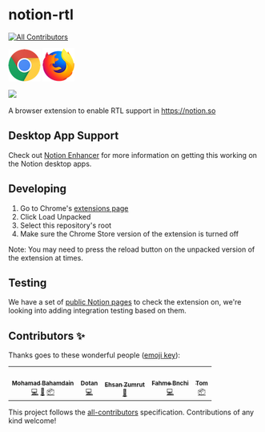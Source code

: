 # notion-rtl
<!-- ALL-CONTRIBUTORS-BADGE:START - Do not remove or modify this section -->
[![All Contributors](https://img.shields.io/badge/all_contributors-5-orange.svg?style=flat-square)](#contributors-)
<!-- ALL-CONTRIBUTORS-BADGE:END -->

[![Chrome](.github/icons/chrome.png "Chrome")](https://chrome.google.com/webstore/detail/notion-rtl/fflggojmgaedcocmholcdicoedgaabib)
[![Firefox](.github/icons/firefox.png "Firefox")](https://addons.mozilla.org/en-US/firefox/addon/notion-rtl/)

![](.github/screenshots/main.png)

A browser extension to enable RTL support in https://notion.so

## Desktop App Support
Check out [Notion Enhancer](https://github.com/dragonwocky/notion-enhancer) for more information on getting this working on the Notion desktop apps.

## Developing
1. Go to Chrome's [extensions page](chrome://extensions)
2. Click Load Unpacked
3. Select this repository's root
4. Make sure the Chrome Store version of the extension is turned off

Note: You may need to press the reload button on the unpacked version of the extension at times.

## Testing
We have a set of [public Notion pages](https://www.notion.so/obahareth/Notion-RTL-Tests-8bee4db6585343fc8bae93b791edd726) to check the extension on, we're looking into adding integration testing based on them.

## Contributors ✨

Thanks goes to these wonderful people ([emoji key](https://allcontributors.org/docs/en/emoji-key)):

<!-- ALL-CONTRIBUTORS-LIST:START - Do not remove or modify this section -->
<!-- prettier-ignore-start -->
<!-- markdownlint-disable -->
<table>
  <tr>
    <td align="center"><a href="https://mhmd.dev"><img src="https://avatars3.githubusercontent.com/u/34659256?v=4" width="100px;" alt=""/><br /><sub><b>Mohamad Bahamdain</b></sub></a><br /><a href="https://github.com/obahareth/notion-rtl/commits?author=imhmdb" title="Code">💻</a> <a href="#ideas-imhmdb" title="Ideas, Planning, & Feedback">🤔</a> <a href="#platform-imhmdb" title="Packaging/porting to new platform">📦</a></td>
    <td align="center"><a href="https://github.com/dotanrs"><img src="https://avatars3.githubusercontent.com/u/9082313?v=4" width="100px;" alt=""/><br /><sub><b>Dotan</b></sub></a><br /><a href="https://github.com/obahareth/notion-rtl/commits?author=dotanrs" title="Code">💻</a></td>
    <td align="center"><a href="https://e7san.gitbook.io/wiki"><img src="https://avatars0.githubusercontent.com/u/7473298?v=4" width="100px;" alt=""/><br /><sub><b>Ehsan Zumrut</b></sub></a><br /><a href="https://github.com/obahareth/notion-rtl/pulls?q=is%3Apr+reviewed-by%3AEhsanZ" title="Reviewed Pull Requests">👀</a></td>
    <td align="center"><a href="https://github.com/Fahme"><img src="https://avatars3.githubusercontent.com/u/10753722?v=4" width="100px;" alt=""/><br /><sub><b>Fahme Bnchi</b></sub></a><br /><a href="https://github.com/obahareth/notion-rtl/commits?author=Fahme" title="Code">💻</a></td>
    <td align="center"><a href="https://dragonwocky.me/"><img src="https://avatars0.githubusercontent.com/u/16874139?v=4" width="100px;" alt=""/><br /><sub><b>Tom</b></sub></a><br /><a href="#platform-dragonwocky" title="Packaging/porting to new platform">📦</a></td>
  </tr>
</table>

<!-- markdownlint-enable -->
<!-- prettier-ignore-end -->
<!-- ALL-CONTRIBUTORS-LIST:END -->

This project follows the [all-contributors](https://github.com/all-contributors/all-contributors) specification. Contributions of any kind welcome!